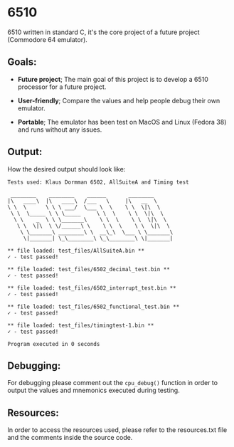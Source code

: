 # 6510
6510 written in standard C, it's the core project of a future project (Commodore 64 emulator).


## Goals:

- **Future project**; The main goal of this project is to develop a 6510 processor for a future project.

- **User-friendly**; Compare the values and help people debug their own emulator.

- **Portable**; The emulator has been test on MacOS and Linux (Fedora 38) and runs without any issues.


## Output:

How the desired output should look like:

`Tests used: Klaus Dormman 6502, AllSuiteA and Timing test`


```
 ________    ________    ______       ________
|\   ____\  |\   ____\  /___   \     |\   __  \
\ \  \      \ \ \ ___/  \___ \  \    \ \  \|\  \
 \ \  \_____ \ \ \_____     \ \  \    \ \  \|\  \
  \ \    _  \ \ \_______\    \ \  \    \ \  \|\  \
   \ \  \|\  \ \/______\ \    \ \  \    \ \  \|\  \
    \ \_______\ ________\ \  __\_\  \___ \ \_______\
     \|_______| \_\________\ \_\________\ \|_______|

** file loaded: test_files/AllSuiteA.bin **
✓ - test passed!

** file loaded: test_files/6502_decimal_test.bin **
✓ - test passed!

** file loaded: test_files/6502_interrupt_test.bin **
✓ - test passed!

** file loaded: test_files/6502_functional_test.bin **
✓ - test passed!

** file loaded: test_files/timingtest-1.bin **
✓ - test passed!

Program executed in 0 seconds
```


## Debugging:

For debugging please comment out the `cpu_debug()` function in order to output the values and mnemonics executed during testing.


## Resources:

In order to access the resources used, please refer to the resources.txt file and the comments inside the source code.
